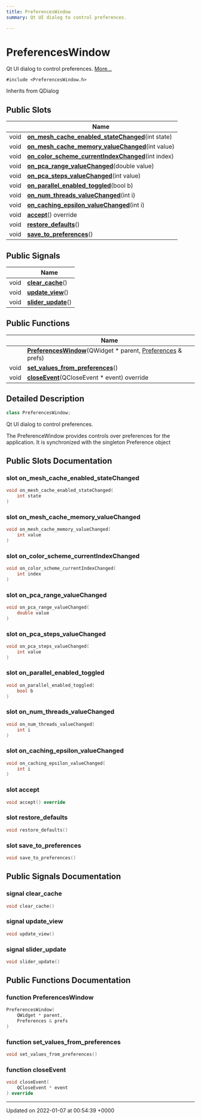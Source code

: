 ```yaml
---
title: PreferencesWindow
summary: Qt UI dialog to control preferences. 

---
```


# PreferencesWindow



Qt UI dialog to control preferences.  [More...](#detailed-description)


`#include <PreferencesWindow.h>`

Inherits from QDialog

## Public Slots

|                | Name           |
| -------------- | -------------- |
| void | **[on_mesh_cache_enabled_stateChanged](../Classes/classPreferencesWindow.md#slot-on-mesh-cache-enabled-statechanged)**(int state) |
| void | **[on_mesh_cache_memory_valueChanged](../Classes/classPreferencesWindow.md#slot-on-mesh-cache-memory-valuechanged)**(int value) |
| void | **[on_color_scheme_currentIndexChanged](../Classes/classPreferencesWindow.md#slot-on-color-scheme-currentindexchanged)**(int index) |
| void | **[on_pca_range_valueChanged](../Classes/classPreferencesWindow.md#slot-on-pca-range-valuechanged)**(double value) |
| void | **[on_pca_steps_valueChanged](../Classes/classPreferencesWindow.md#slot-on-pca-steps-valuechanged)**(int value) |
| void | **[on_parallel_enabled_toggled](../Classes/classPreferencesWindow.md#slot-on-parallel-enabled-toggled)**(bool b) |
| void | **[on_num_threads_valueChanged](../Classes/classPreferencesWindow.md#slot-on-num-threads-valuechanged)**(int i) |
| void | **[on_caching_epsilon_valueChanged](../Classes/classPreferencesWindow.md#slot-on-caching-epsilon-valuechanged)**(int i) |
| void | **[accept](../Classes/classPreferencesWindow.md#slot-accept)**() override |
| void | **[restore_defaults](../Classes/classPreferencesWindow.md#slot-restore-defaults)**() |
| void | **[save_to_preferences](../Classes/classPreferencesWindow.md#slot-save-to-preferences)**() |

## Public Signals

|                | Name           |
| -------------- | -------------- |
| void | **[clear_cache](../Classes/classPreferencesWindow.md#signal-clear-cache)**() |
| void | **[update_view](../Classes/classPreferencesWindow.md#signal-update-view)**() |
| void | **[slider_update](../Classes/classPreferencesWindow.md#signal-slider-update)**() |

## Public Functions

|                | Name           |
| -------------- | -------------- |
| | **[PreferencesWindow](../Classes/classPreferencesWindow.md#function-preferenceswindow)**(QWidget * parent, [Preferences](../Classes/classPreferences.md) & prefs) |
| void | **[set_values_from_preferences](../Classes/classPreferencesWindow.md#function-set-values-from-preferences)**() |
| void | **[closeEvent](../Classes/classPreferencesWindow.md#function-closeevent)**(QCloseEvent * event) override |

## Detailed Description

```cpp
class PreferencesWindow;
```

Qt UI dialog to control preferences. 

The PreferenceWindow provides controls over preferences for the application. It is synchronized with the singleton Preference object 

## Public Slots Documentation

### slot on_mesh_cache_enabled_stateChanged

```cpp
void on_mesh_cache_enabled_stateChanged(
    int state
)
```


### slot on_mesh_cache_memory_valueChanged

```cpp
void on_mesh_cache_memory_valueChanged(
    int value
)
```


### slot on_color_scheme_currentIndexChanged

```cpp
void on_color_scheme_currentIndexChanged(
    int index
)
```


### slot on_pca_range_valueChanged

```cpp
void on_pca_range_valueChanged(
    double value
)
```


### slot on_pca_steps_valueChanged

```cpp
void on_pca_steps_valueChanged(
    int value
)
```


### slot on_parallel_enabled_toggled

```cpp
void on_parallel_enabled_toggled(
    bool b
)
```


### slot on_num_threads_valueChanged

```cpp
void on_num_threads_valueChanged(
    int i
)
```


### slot on_caching_epsilon_valueChanged

```cpp
void on_caching_epsilon_valueChanged(
    int i
)
```


### slot accept

```cpp
void accept() override
```


### slot restore_defaults

```cpp
void restore_defaults()
```


### slot save_to_preferences

```cpp
void save_to_preferences()
```


## Public Signals Documentation

### signal clear_cache

```cpp
void clear_cache()
```


### signal update_view

```cpp
void update_view()
```


### signal slider_update

```cpp
void slider_update()
```


## Public Functions Documentation

### function PreferencesWindow

```cpp
PreferencesWindow(
    QWidget * parent,
    Preferences & prefs
)
```


### function set_values_from_preferences

```cpp
void set_values_from_preferences()
```


### function closeEvent

```cpp
void closeEvent(
    QCloseEvent * event
) override
```


-------------------------------

Updated on 2022-01-07 at 00:54:39 +0000